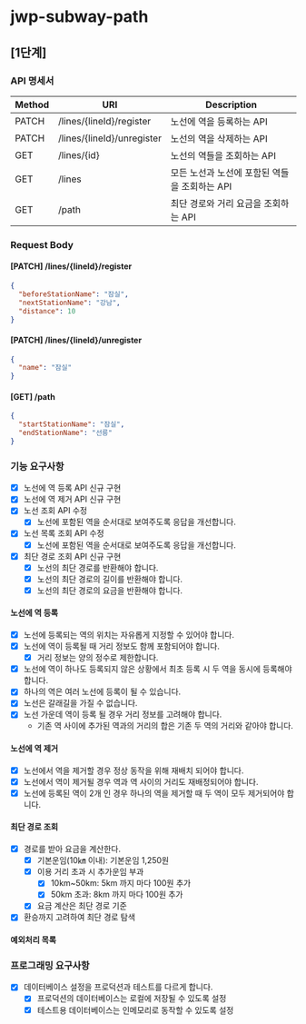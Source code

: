# jwp-subway-path

## [1단계]

### API 명세서

| Method | URI                        | Description                 |
|--------|----------------------------|-----------------------------|
| PATCH  | /lines/{lineId}/register   | 노선에 역을 등록하는 API             |
| PATCH  | /lines/{lineId}/unregister | 노선의 역을 삭제하는 API             |
| GET    | /lines/{id}                | 노선의 역들을 조회하는 API            |
| GET    | /lines                     | 모든 노선과 노선에 포함된 역들을 조회하는 API |
| GET    | /path                      | 최단 경로와 거리 요금을 조회하는 API      |

### Request Body

#### [PATCH] /lines/{lineId}/register

```json
{
  "beforeStationName": "잠실",
  "nextStationName": "강남",
  "distance": 10
}
```

#### [PATCH] /lines/{lineId}/unregister

```json
{
  "name": "잠실"
}
```

#### [GET] /path

```json
{
  "startStationName": "잠실",
  "endStationName": "선릉"
}
```

### 기능 요구사항

- [x] 노선에 역 등록 API 신규 구현
- [x] 노선에 역 제거 API 신규 구현
- [x] 노선 조회 API 수정
    - [x] 노선에 포함된 역을 순서대로 보여주도록 응답을 개선합니다.
- [x] 노선 목록 조회 API 수정
    - [x] 노선에 포함된 역을 순서대로 보여주도록 응답을 개선합니다.
- [x] 최단 경로 조회 API 신규 구현
    - [x] 노선의 최단 경로를 반환해야 합니다.
    - [x] 노선의 최단 경로의 길이를 반환해야 합니다.
    - [x] 노선의 최단 경로의 요금을 반환해야 합니다.

#### 노선에 역 등록

- [x] 노선에 등록되는 역의 위치는 자유롭게 지정할 수 있어야 합니다.
- [x] 노선에 역이 등록될 때 거리 정보도 함께 포함되어야 합니다.
    - [x] 거리 정보는 양의 정수로 제한합니다.
- [x] 노선에 역이 하나도 등록되지 않은 상황에서 최초 등록 시 두 역을 동시에 등록해야 합니다.
- [x] 하나의 역은 여러 노선에 등록이 될 수 있습니다.
- [x] 노선은 갈래길을 가질 수 없습니다.
- [x] 노선 가운데 역이 등록 될 경우 거리 정보를 고려해야 합니다.
    - 기존 역 사이에 추가된 역과의 거리의 합은 기존 두 역의 거리와 같아야 합니다.

#### 노선에 역 제거

- [x] 노선에서 역을 제거할 경우 정상 동작을 위해 재배치 되어야 합니다.
- [x] 노선에서 역이 제거될 경우 역과 역 사이의 거리도 재배정되어야 합니다.
- [x] 노선에 등록된 역이 2개 인 경우 하나의 역을 제거할 때 두 역이 모두 제거되어야 합니다.

#### 최단 경로 조회

- [x] 경로를 받아 요금을 계산한다.
    - [x] 기본운임(10㎞ 이내): 기본운임 1,250원
    - [x] 이용 거리 초과 시 추가운임 부과
        - [x] 10km~50km: 5km 까지 마다 100원 추가
        - [x] 50km 초과: 8km 까지 마다 100원 추가
    - [x] 요금 계산은 최단 경로 기준

- [x] 환승까지 고려하여 최단 경로 탐색

#### 예외처리 목록

### 프로그래밍 요구사항

- [x] 데이터베이스 설정을 프로덕션과 테스트를 다르게 합니다.
    - [x] 프로덕션의 데이터베이스는 로컬에 저장될 수 있도록 설정
    - [x] 테스트용 데이터베이스는 인메모리로 동작할 수 있도록 설정
